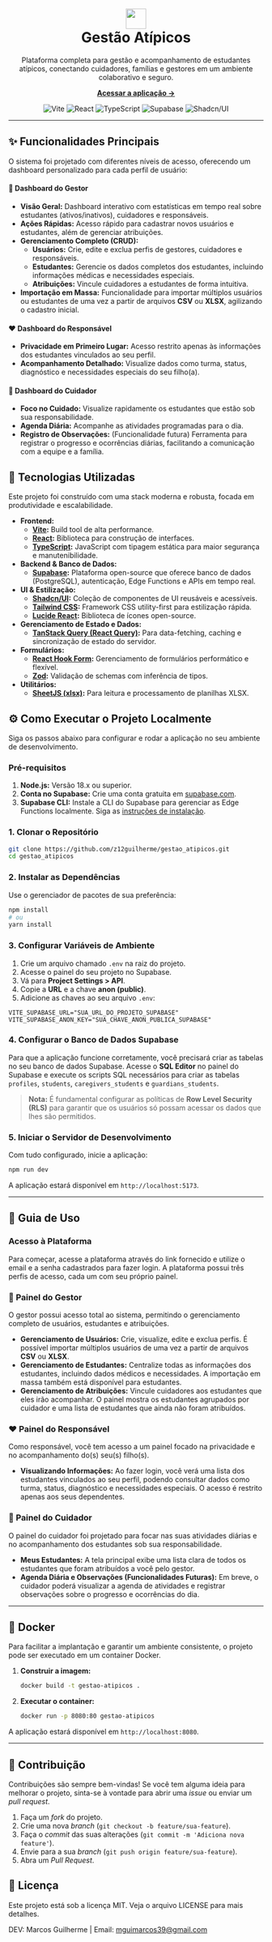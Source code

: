 <div align="center">
  <h1 align="center">
    <img src="https://raw.githubusercontent.com/lucide-icons/lucide/main/icons/heart-handshake.svg" width="40" />
    <br>
    Gestão Atípicos
  </h1>
  <p align="center">
    Plataforma completa para gestão e acompanhamento de estudantes atípicos, conectando cuidadores, famílias e gestores em um ambiente colaborativo e seguro.
  </p>
  <p align="center">
    <a href="https://gestao-atipicos.vercel.app/" target="_blank">
      <strong>Acessar a aplicação →</strong>
    </a>
  </p>
</div>

<p align="center">
  <img src="https://img.shields.io/badge/Vite-646CFF?style=for-the-badge&logo=vite&logoColor=white" alt="Vite" />
  <img src="https://img.shields.io/badge/React-20232A?style=for-the-badge&logo=react&logoColor=61DAFB" alt="React" />
  <img src="https://img.shields.io/badge/TypeScript-007ACC?style=for-the-badge&logo=typescript&logoColor=white" alt="TypeScript" />
  <img src="https://img.shields.io/badge/Supabase-3FCF8E?style=for-the-badge&logo=supabase&logoColor=white" alt="Supabase" />
  <img src="https://img.shields.io/badge/shadcn/ui-000000?style=for-the-badge&logo=shadcnui&logoColor=white" alt="Shadcn/UI" />
</p>

---

<!-- Inserir um screenshot ou GIF da aplicação aqui -->
<!-- <p align="center">
  <img src="caminho/para/screenshot.png" alt="Screenshot do Dashboard" />
</p> -->

## ✨ Funcionalidades Principais

O sistema foi projetado com diferentes níveis de acesso, oferecendo um dashboard personalizado para cada perfil de usuário:

#### 👤 **Dashboard do Gestor**
- **Visão Geral:** Dashboard interativo com estatísticas em tempo real sobre estudantes (ativos/inativos), cuidadores e responsáveis.
- **Ações Rápidas:** Acesso rápido para cadastrar novos usuários e estudantes, além de gerenciar atribuições.
- **Gerenciamento Completo (CRUD):**
  - **Usuários:** Crie, edite e exclua perfis de gestores, cuidadores e responsáveis.
  - **Estudantes:** Gerencie os dados completos dos estudantes, incluindo informações médicas e necessidades especiais.
  - **Atribuições:** Vincule cuidadores a estudantes de forma intuitiva.
- **Importação em Massa:** Funcionalidade para importar múltiplos usuários ou estudantes de uma vez a partir de arquivos **CSV** ou **XLSX**, agilizando o cadastro inicial.

#### ❤️ **Dashboard do Responsável**
- **Privacidade em Primeiro Lugar:** Acesso restrito apenas às informações dos estudantes vinculados ao seu perfil.
- **Acompanhamento Detalhado:** Visualize dados como turma, status, diagnóstico e necessidades especiais do seu filho(a).

#### 🤝 **Dashboard do Cuidador**
- **Foco no Cuidado:** Visualize rapidamente os estudantes que estão sob sua responsabilidade.
- **Agenda Diária:** Acompanhe as atividades programadas para o dia.
- **Registro de Observações:** (Funcionalidade futura) Ferramenta para registrar o progresso e ocorrências diárias, facilitando a comunicação com a equipe e a família.

## 🚀 Tecnologias Utilizadas

Este projeto foi construído com uma stack moderna e robusta, focada em produtividade e escalabilidade.

- **Frontend:**
  - **[Vite](https://vitejs.dev/):** Build tool de alta performance.
  - **[React](https://react.dev/):** Biblioteca para construção de interfaces.
  - **[TypeScript](https://www.typescriptlang.org/):** JavaScript com tipagem estática para maior segurança e manutenibilidade.
- **Backend & Banco de Dados:**
  - **[Supabase](https://supabase.com/):** Plataforma open-source que oferece banco de dados (PostgreSQL), autenticação, Edge Functions e APIs em tempo real.
- **UI & Estilização:**
  - **[Shadcn/UI](https://ui.shadcn.com/):** Coleção de componentes de UI reusáveis e acessíveis.
  - **[Tailwind CSS](https://tailwindcss.com/):** Framework CSS utility-first para estilização rápida.
  - **[Lucide React](https://lucide.dev/):** Biblioteca de ícones open-source.
- **Gerenciamento de Estado e Dados:**
  - **[TanStack Query (React Query)](https://tanstack.com/query/latest):** Para data-fetching, caching e sincronização de estado do servidor.
- **Formulários:**
  - **[React Hook Form](https://react-hook-form.com/):** Gerenciamento de formulários performático e flexível.
  - **[Zod](https://zod.dev/):** Validação de schemas com inferência de tipos.
- **Utilitários:**
  - **[SheetJS (xlsx)](https://sheetjs.com/):** Para leitura e processamento de planilhas XLSX.

## ⚙️ Como Executar o Projeto Localmente

Siga os passos abaixo para configurar e rodar a aplicação no seu ambiente de desenvolvimento.

### Pré-requisitos

1. **Node.js:** Versão 18.x ou superior.
2. **Conta no Supabase:** Crie uma conta gratuita em [supabase.com](https://supabase.com).
3. **Supabase CLI:** Instale a CLI do Supabase para gerenciar as Edge Functions localmente. Siga as [instruções de instalação](https://supabase.com/docs/guides/cli/getting-started).

### 1. Clonar o Repositório

```bash
git clone https://github.com/z12guilherme/gestao_atipicos.git
cd gestao_atipicos
```

### 2. Instalar as Dependências

Use o gerenciador de pacotes de sua preferência:
```bash
npm install
# ou
yarn install
```

### 3. Configurar Variáveis de Ambiente

1.  Crie um arquivo chamado `.env` na raiz do projeto.
2.  Acesse o painel do seu projeto no Supabase.
3.  Vá para **Project Settings > API**.
4.  Copie a **URL** e a chave **anon (public)**.
5.  Adicione as chaves ao seu arquivo `.env`:

```env
VITE_SUPABASE_URL="SUA_URL_DO_PROJETO_SUPABASE"
VITE_SUPABASE_ANON_KEY="SUA_CHAVE_ANON_PUBLICA_SUPABASE"
```

### 4. Configurar o Banco de Dados Supabase

Para que a aplicação funcione corretamente, você precisará criar as tabelas no seu banco de dados Supabase. Acesse o **SQL Editor** no painel do Supabase e execute os scripts SQL necessários para criar as tabelas `profiles`, `students`, `caregivers_students` e `guardians_students`.

> **Nota:** É fundamental configurar as políticas de **Row Level Security (RLS)** para garantir que os usuários só possam acessar os dados que lhes são permitidos.

### 5. Iniciar o Servidor de Desenvolvimento

Com tudo configurado, inicie a aplicação:
```bash
npm run dev
```

A aplicação estará disponível em `http://localhost:5173`.

---

## 📖 Guia de Uso

### Acesso à Plataforma

Para começar, acesse a plataforma através do link fornecido e utilize o email e a senha cadastrados para fazer login. A plataforma possui três perfis de acesso, cada um com seu próprio painel.

### 👤 Painel do Gestor

O gestor possui acesso total ao sistema, permitindo o gerenciamento completo de usuários, estudantes e atribuições.

*   **Gerenciamento de Usuários:** Crie, visualize, edite e exclua perfis. É possível importar múltiplos usuários de uma vez a partir de arquivos **CSV** ou **XLSX**.
*   **Gerenciamento de Estudantes:** Centralize todas as informações dos estudantes, incluindo dados médicos e necessidades. A importação em massa também está disponível para estudantes.
*   **Gerenciamento de Atribuições:** Vincule cuidadores aos estudantes que eles irão acompanhar. O painel mostra os estudantes agrupados por cuidador e uma lista de estudantes que ainda não foram atribuídos.

### ❤️ Painel do Responsável

Como responsável, você tem acesso a um painel focado na privacidade e no acompanhamento do(s) seu(s) filho(s).

*   **Visualizando Informações:** Ao fazer login, você verá uma lista dos estudantes vinculados ao seu perfil, podendo consultar dados como turma, status, diagnóstico e necessidades especiais. O acesso é restrito apenas aos seus dependentes.

### 🤝 Painel do Cuidador

O painel do cuidador foi projetado para focar nas suas atividades diárias e no acompanhamento dos estudantes sob sua responsabilidade.

*   **Meus Estudantes:** A tela principal exibe uma lista clara de todos os estudantes que foram atribuídos a você pelo gestor.
*   **Agenda Diária e Observações (Funcionalidades Futuras):** Em breve, o cuidador poderá visualizar a agenda de atividades e registrar observações sobre o progresso e ocorrências do dia.

---

## 🐳 Docker

Para facilitar a implantação e garantir um ambiente consistente, o projeto pode ser executado em um container Docker.

1.  **Construir a imagem:**
    ```bash
    docker build -t gestao-atipicos .
    ```
2.  **Executar o container:**
    ```bash
    docker run -p 8080:80 gestao-atipicos
    ```

A aplicação estará disponível em `http://localhost:8080`.

---

## 🤝 Contribuição

Contribuições são sempre bem-vindas! Se você tem alguma ideia para melhorar o projeto, sinta-se à vontade para abrir uma *issue* ou enviar um *pull request*.

1.  Faça um *fork* do projeto.
2.  Crie uma nova *branch* (`git checkout -b feature/sua-feature`).
3.  Faça o *commit* das suas alterações (`git commit -m 'Adiciona nova feature'`).
4.  Envie para a sua *branch* (`git push origin feature/sua-feature`).
5.  Abra um *Pull Request*.

## 📄 Licença

Este projeto está sob a licença MIT. Veja o arquivo LICENSE para mais detalhes.

DEV: Marcos Guilherme | Email: mguimarcos39@gmail.com

